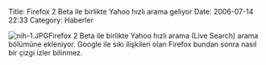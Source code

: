 Title: Firefox 2 Beta ile birlikte Yahoo hızlı arama geliyor 
Date: 2006-07-14 22:33
Category: Haberler

![nih-1.JPG][]Firefox 2 Beta ile birlikte Yahoo hızlı arama (Live
Search) arama bölümüne ekleniyor. Google ile sıkı ilişkileri olan
Firefox bundan sonra nasıl bir çizgi izler bilinmez.

  [nih-1.JPG]: http://www.fatihhayrioglu.com/images/nih-1.thumbnail.JPG
